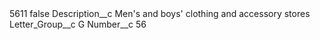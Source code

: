<?xml version="1.0" encoding="UTF-8"?>
<CustomMetadata xmlns="http://soap.sforce.com/2006/04/metadata" xmlns:xsi="http://www.w3.org/2001/XMLSchema-instance" xmlns:xsd="http://www.w3.org/2001/XMLSchema">
    <label>5611</label>
    <protected>false</protected>
    <values>
        <field>Description__c</field>
        <value xsi:type="xsd:string">Men&apos;s and boys&apos; clothing and accessory stores</value>
    </values>
    <values>
        <field>Letter_Group__c</field>
        <value xsi:type="xsd:string">G</value>
    </values>
    <values>
        <field>Number__c</field>
        <value xsi:type="xsd:string">56</value>
    </values>
</CustomMetadata>
